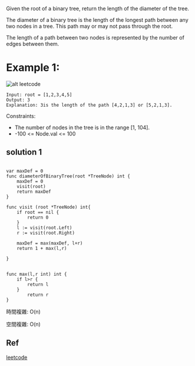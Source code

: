 Given the root of a binary tree, return the length of the diameter of the tree.

The diameter of a binary tree is the length of the longest path between any two nodes in a tree. This path may or may not pass through the root.

The length of a path between two nodes is represented by the number of edges between them.

# Example 1:

![alt leetcode](https://assets.leetcode.com/uploads/2021/03/06/diamtree.jpg)

```
Input: root = [1,2,3,4,5]
Output: 3
Explanation: 3is the length of the path [4,2,1,3] or [5,2,1,3].
```



Constraints:
- The number of nodes in the tree is in the range [1, 104].
- -100 <= Node.val <= 100



## solution 1

```golang

var maxDef = 0
func diameterOfBinaryTree(root *TreeNode) int {
    maxDef = 0
    visit(root)
    return maxDef
}

func visit (root *TreeNode) int{
    if root == nil {
        return 0
    }
    l := visit(root.Left)
    r := visit(root.Right)
    
    maxDef = max(maxDef, l+r)
    return 1 + max(l,r)
    
}


func max(l,r int) int {
    if l>r {
        return l
    } 
        return r
}
```

時間複雜:  O(n)

空間複雜:  O(n)

## Ref
[leetcode](https://leetcode.com/problems/diameter-of-binary-tree/)
